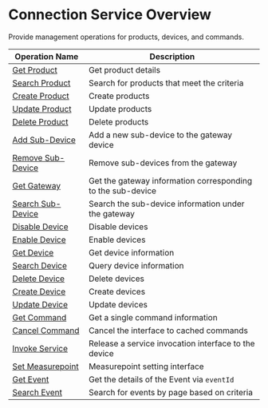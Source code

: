 # Connection Service Overview



Provide management operations for products, devices, and commands.

| Operation Name     | Description                |
|--------------|---------------------|
| [Get Product](get_product) | Get product details |
| [Search Product](search_product) | Search for products that meet the criteria |
|[Create Product](create_product) |Create products|
|[Update Product](update_product)  |Update products|
|[Delete Product](delete_product) |Delete products|
|[Add Sub-Device](add_sub_device) |Add a new sub-device to the gateway device|
|[Remove Sub-Device](remove_sub_device) |Remove sub-devices from the gateway|
|[Get Gateway](get_gateway) |Get the gateway information corresponding to the sub-device|
|[Search Sub-Device](search_sub_device) |Search the sub-device information under the gateway|
|[Disable Device](disable_device)|Disable devices|
|[Enable Device](enable_device)|Enable devices|
|[Get Device](get_device)|Get device information|
|[Search Device](search_device)|Query device information|
|[Delete Device](delete_device)|Delete devices|
|[Create Device](create_device)|Create devices|
|[Update Device](update_device)|Update devices|
|[Get Command](get_command)|Get a single command information|
|[Cancel Command](cancel_command)|Cancel the interface to cached commands|
|[Invoke Service](invoke_service)|Release a service invocation interface to the device|
|[Set Measurepoint](set_measurepoint)|Measurepoint setting interface|
|[Get Event](get_event)|Get the details of the Event via `eventId`|
|[Search Event](search_event)|Search for events by page based on criteria|
